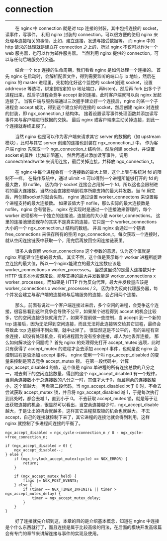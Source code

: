 # connection
***

&emsp;&emsp;
在 nginx 中 connection 就是对 tcp 连接的封装，其中包括连接的 socket，读事件，写事件。
利用 nginx 封装的 connection，可以很方便的使用 nginx 来处理与连接相关的事情，比如，建立连接，发送与接受数据等。
而 nginx 中的 http 请求的处理就是建立在 connection 之上的，所以 nginx 不仅可以作为一个 web 服务器，也可以作为邮件服务器。
当然利用 nginx 提供的 connection，可以与任何后端服务打交道。

&emsp;&emsp;
结合一个 tcp 连接的生命周期，我们看看 nginx 是如何处理一个连接的。
首先 nginx 在启动时，会解析配置文件，得到需要监听的端口与 ip 地址，然后在 nginx 的 master 进程里，先初始化好这个监控的 socket(创建 socket，设置 addrreuse 等选项，绑定到指定的 ip 地址端口，再listen)，然后再 fork 出多个子进程出来，然后子进程会竞争 accept 新的连接。此时客户端就可以向 nginx 发起连接了。
当客户端与服务端通过三次握手建立好一个连接后，nginx 的某一个子进程会 accept 成功，得到这个建立好的连接的 socket，然后创建 nginx 对连接的封装，即 ngx_connection_t 结构体。
接着设置读写事件处理函数并添加读写事件来与客户端进行数据的交换。
最后 nginx 或客户端来主动关掉连接，到此一个连接就寿终正寝了。

&emsp;&emsp;
当然 nginx 也是可以作为客户端来请求其它 server 的数据的（如 upstream 模块），此时与其它 server 创建的连接也封装在 ngx_connection_t 中。
作为客户端 nginx 先获取一个 ngx_connection_t 结构体，然后创建 socket，并设置 socket 的属性（比如非阻塞）。
然后再通过添加读写事件，调用 connect/read/write 来调用连接，最后关掉连接，并释放 ngx_connection_t。

&emsp;&emsp;
在 nginx 中每个进程会有一个连接数的最大上限，这个上限与系统对 fd 的限制不一样。
在操作系统中，通过 ulimit -n 可以得到一个进程所能够打开的 fd 的最大数，即 nofile。
因为每个 socket 连接会占用掉一个 fd，所以这也会限制进程的最大连接数，当然也会直接影响到程序所能支持的最大并发数。当 fd 用完后，再创建socket时就会失败。
nginx 通过设置 worker_connectons 来设置每个进程支持的最大连接数。
如果该值大于 nofile，那么实际的最大连接数是 nofile，nginx 会有警告。
nginx 在实现时是通过一个连接池来管理的，每个 worker 进程都有一个独立的连接池，连接池的大小是 worker_connections。
这里的连接池里面保存的其实不是真实的连接，它只是一个 worker_connections 大小的一个 ngx_connection_t 结构的数组。
并且 nginx 会通过一个链表 free_connections 来保存所有的空闲 ngx_connection_t，每次获取一个连接时，就从空闲连接链表中获取一个，用完后再放回空闲连接链表里。

&emsp;&emsp;
很多人会误解 worker_connections 这个参数的意思，认为这个值就是 nginx 所能建立连接的最大值。
其实不然，这个值是表示每个 worker 进程所能建立连接的最大值，所以一个nginx能建立的最大连接数应该是 worker_connections x worker_processes。
当然这里说的是最大连接数对于 HTTP 请求本地资源来说，能够支持的最大并发数量是 worker_connections x worker_processes，而如果是 HTTP 作为反向代理，最大并发数量应该是 worker_connections x worker_processes / 2。
因为作为反向代理服务器，每个并发会建立与客户端的连接和与后端服务的连接，会占用两个连接。

&emsp;&emsp;
那么，前面有说过一个客户端连接过来后，多个空闲的进程，会竞争这个连接，很容易看到这种竞争会导致不公平，如果某个进程得到 accept 的机会比较多，它的空闲连接很快就用完了，如果不提前做一些控制，当 accept 到一个新的 tcp 连接后，因为无法得到空闲连接，而且无法将此连接转交给其它进程，最终会导致此 tcp 连接得不到处理，就中止掉了。
很显然这是不公平的，有的进程有空余连接，却没有处理机会，有的进程因为没有空余连接，却人为地丢弃连接。
那么如何解决这个问题呢？
首先 nginx 的处理得先打开 accept_mutex 选项，此时只有获得了 accept_mutex 的进程才会去添加 accept 事件，也就是说 nginx 会控制进程是否添加 accept 事件。
nginx 使用一个叫 ngx_accept_disabled 的变量来控制是否去竞争 accept_mutex 锁。
在第一段代码中，计算 ngx_accept_disabled 的值，这个值是 nginx 单进程的所有连接总数的八分之一，减去剩下的空闲连接数量，得到的这个 ngx_accept_disabled 有一个规律，当剩余连接数小于总连接数的八分之一时，其值才大于0，而且剩余的连接数越小，这个值越大。
再看第二段代码，当 ngx_accept_disabled 大于 0 时，不会去尝试获取 accept_mutex 锁，并且将 ngx_accept_disabled 减 1，于是每次执行到此处时，都会去减 1，直到小于 0。
不去获取 accept_mutex 锁，就是等于让出获取连接的机会，很显然可以看出，当空余连接越少时，ngx_accept_disable 越大，于是让出的机会就越多，这样其它进程获取锁的机会也就越大。
不去 accept，自己的连接就控制下来了，其它进程的连接池就会得到利用，这样 nginx 就控制了多进程间连接的平衡了。

    ngx_accept_disabled = ngx_cycle->connection_n / 8 - ngx_cycle->free_connection_n;

    if (ngx_accept_disabled > 0) {
        ngx_accept_disabled--;
    } else {
        if (ngx_trylock_accept_mutex(cycle) == NGX_ERROR) {
            return;
        }

        if (ngx_accept_mutex_held) {
            flags |= NGX_POST_EVENTS;
        } else {
            if (timer == NGX_TIMER_INFINITE || timer > ngx_accept_mutex_delay) {
                timer = ngx_accept_mutex_delay;
            }
        }
    }

&emsp;&emsp;
好了连接就先介绍到这，本章的目的是介绍基本概念，知道在 nginx 中连接是个什么东西就行了，而且连接是属于比较高级的用法，在后面的模块开发高级篇会有专门的章节来讲解连接与事件的实现及使用。